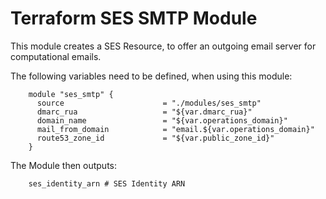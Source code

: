 # Terraform SES SMTP Module

This module creates a SES Resource, to offer an outgoing email server for computational emails.

The following variables need to be defined, when using this module:

        module "ses_smtp" {
          source                      = "./modules/ses_smtp"
          dmarc_rua                   = "${var.dmarc_rua}"
          domain_name                 = "${var.operations_domain}"
          mail_from_domain            = "email.${var.operations_domain}"
          route53_zone_id             = "${var.public_zone_id}"
        }

The Module then outputs:

        ses_identity_arn # SES Identity ARN
